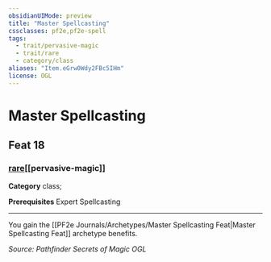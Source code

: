 ```yaml
---
obsidianUIMode: preview
title: "Master Spellcasting"
cssclasses: pf2e,pf2e-spell
tags:
  - trait/pervasive-magic
  - trait/rare
  - category/class
aliases: "Item.eGrw0Wdy2FBc5IHm"
license: OGL
---
```

# Master Spellcasting
## Feat 18
### [rare](cool%20folder/Important%20stuff/Bestiary/zz_traits/rare.md "Rare Rarity Trait")[[pervasive-magic]]

**Category** class; 



**Prerequisites** Expert Spellcasting
* * *
You gain the [[PF2e Journals/Archetypes/Master Spellcasting Feat|Master Spellcasting Feat]] archetype benefits.

*Source: Pathfinder Secrets of Magic*
*OGL*